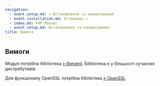```yaml
---
navigation:
  - event.setup.md: « Встановлення та налаштування
  - event.installation.md: Установка »
  - index.md: PHP Manual
  - event.setup.md: Встановлення та налаштування
title: Вимоги
---
```

## Вимоги

Модулі потрібна бібліотека [» libevent](http://libevent.org/). Бібліотека є у більшості сучасних дистрибутивів.

Для функціоналу OpenSSL потрібна бібліотека [» OpenSSL](http://www.openssl.org/)
